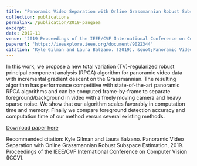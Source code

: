```yaml
---
title: "Panoramic Video Separation with Online Grassmannian Robust Subspace Estimation"
collection: publications
permalink: /publication/2019-pangaea
excerpt: 
date: 2019-11
venue: '2019 Proceedings of the IEEE/CVF International Conference on Computer Vision (ICCV) - Workshop'
paperurl: 'https://ieeexplore.ieee.org/document/9022344'
citation: 'Kyle Gilman and Laura Balzano. (2019). &quot;Panoramic Video Separation with Online Grassmannian Robust Subspace Estimation.&quot; <i>ICCV 2019 Workshop 1</i>.'
---
```


In this work, we propose a new total variation (TV)-regularized robust principal component analysis (RPCA) algorithm for panoramic video data with incremental gradient descent on the Grassmannian. The resulting algorithm has performance competitive with state-of-the-art panoramic RPCA algorithms and can be computed frame-by-frame to separate foreground/background in video with a freely moving camera and heavy sparse noise. We show that our algorithm scales favorably in computation time and memory. Finally we compare foreground detection accuracy and computation time of our method versus several existing methods.

[Download paper here](https://ieeexplore.ieee.org/document/9022344)

Recommended citation: Kyle Gilman and Laura Balzano. Panoramic Video Separation with Online Grassmannian Robust Subspace Estimation, 2019. Proceedings of the IEEE/CVF International Conference on Computer Vision (ICCV).
